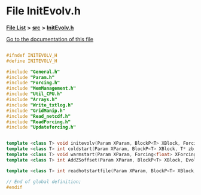 

# File InitEvolv.h

[**File List**](files.md) **>** [**src**](dir_68267d1309a1af8e8297ef4c3efbcdba.md) **>** [**InitEvolv.h**](InitEvolv_8h.md)

[Go to the documentation of this file](InitEvolv_8h.md)


```C++

#ifndef INITEVOLV_H
#define INITEVOLV_H

#include "General.h"
#include "Param.h"
#include "Forcing.h"
#include "MemManagement.h"
#include "Util_CPU.h"
#include "Arrays.h"
#include "Write_txtlog.h"
#include "GridManip.h"
#include "Read_netcdf.h"
#include "ReadForcing.h"
#include "Updateforcing.h"


template <class T> void initevolv(Param XParam, BlockP<T> XBlock, Forcing<float> XForcing, EvolvingP<T>& XEv, T*& zb);
template <class T> int coldstart(Param XParam, BlockP<T> XBlock, T* zb, EvolvingP<T>& XEv);
template <class T> void warmstart(Param XParam, Forcing<float> XForcing, BlockP<T> XBlock, T* zb, EvolvingP<T>& XEv);
template <class T> int AddZSoffset(Param XParam, BlockP<T> XBlock, EvolvingP<T>& XEv, T* zb);

template <class T> int readhotstartfile(Param XParam, BlockP<T> XBlock, EvolvingP<T>& XEv, T*& zb);

// End of global definition;
#endif
```


